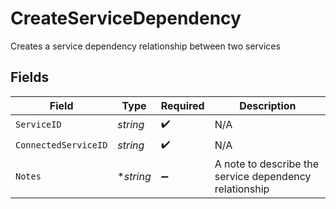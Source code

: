 # CreateServiceDependency

Creates a service dependency relationship between two services


## Fields

| Field                                                  | Type                                                   | Required                                               | Description                                            |
| ------------------------------------------------------ | ------------------------------------------------------ | ------------------------------------------------------ | ------------------------------------------------------ |
| `ServiceID`                                            | *string*                                               | :heavy_check_mark:                                     | N/A                                                    |
| `ConnectedServiceID`                                   | *string*                                               | :heavy_check_mark:                                     | N/A                                                    |
| `Notes`                                                | **string*                                              | :heavy_minus_sign:                                     | A note to describe the service dependency relationship |